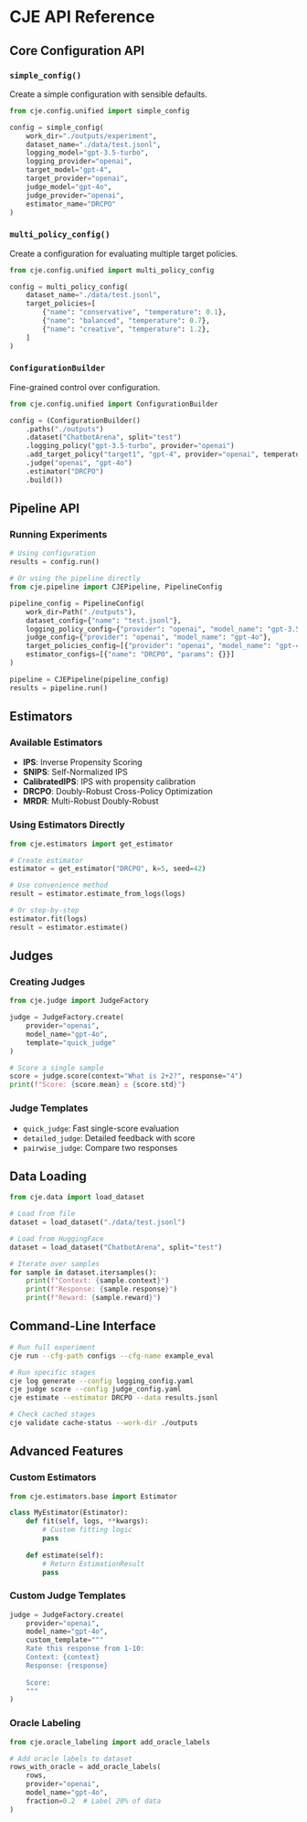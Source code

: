 # CJE API Reference

## Core Configuration API

### `simple_config()`
Create a simple configuration with sensible defaults.

```python
from cje.config.unified import simple_config

config = simple_config(
    work_dir="./outputs/experiment",
    dataset_name="./data/test.jsonl",
    logging_model="gpt-3.5-turbo",
    logging_provider="openai",
    target_model="gpt-4",
    target_provider="openai",
    judge_model="gpt-4o",
    judge_provider="openai",
    estimator_name="DRCPO"
)
```

### `multi_policy_config()`
Create a configuration for evaluating multiple target policies.

```python
from cje.config.unified import multi_policy_config

config = multi_policy_config(
    dataset_name="./data/test.jsonl",
    target_policies=[
        {"name": "conservative", "temperature": 0.1},
        {"name": "balanced", "temperature": 0.7},
        {"name": "creative", "temperature": 1.2},
    ]
)
```

### `ConfigurationBuilder`
Fine-grained control over configuration.

```python
from cje.config.unified import ConfigurationBuilder

config = (ConfigurationBuilder()
    .paths("./outputs")
    .dataset("ChatbotArena", split="test")
    .logging_policy("gpt-3.5-turbo", provider="openai")
    .add_target_policy("target1", "gpt-4", provider="openai", temperature=0.1)
    .judge("openai", "gpt-4o")
    .estimator("DRCPO")
    .build())
```

## Pipeline API

### Running Experiments

```python
# Using configuration
results = config.run()

# Or using the pipeline directly
from cje.pipeline import CJEPipeline, PipelineConfig

pipeline_config = PipelineConfig(
    work_dir=Path("./outputs"),
    dataset_config={"name": "test.jsonl"},
    logging_policy_config={"provider": "openai", "model_name": "gpt-3.5-turbo"},
    judge_config={"provider": "openai", "model_name": "gpt-4o"},
    target_policies_config=[{"provider": "openai", "model_name": "gpt-4"}],
    estimator_configs=[{"name": "DRCPO", "params": {}}]
)

pipeline = CJEPipeline(pipeline_config)
results = pipeline.run()
```

## Estimators

### Available Estimators

- **IPS**: Inverse Propensity Scoring
- **SNIPS**: Self-Normalized IPS  
- **CalibratedIPS**: IPS with propensity calibration
- **DRCPO**: Doubly-Robust Cross-Policy Optimization
- **MRDR**: Multi-Robust Doubly-Robust

### Using Estimators Directly

```python
from cje.estimators import get_estimator

# Create estimator
estimator = get_estimator("DRCPO", k=5, seed=42)

# Use convenience method
result = estimator.estimate_from_logs(logs)

# Or step-by-step
estimator.fit(logs)
result = estimator.estimate()
```

## Judges

### Creating Judges

```python
from cje.judge import JudgeFactory

judge = JudgeFactory.create(
    provider="openai",
    model_name="gpt-4o",
    template="quick_judge"
)

# Score a single sample
score = judge.score(context="What is 2+2?", response="4")
print(f"Score: {score.mean} ± {score.std}")
```

### Judge Templates

- `quick_judge`: Fast single-score evaluation
- `detailed_judge`: Detailed feedback with score
- `pairwise_judge`: Compare two responses

## Data Loading

```python
from cje.data import load_dataset

# Load from file
dataset = load_dataset("./data/test.jsonl")

# Load from HuggingFace
dataset = load_dataset("ChatbotArena", split="test")

# Iterate over samples
for sample in dataset.itersamples():
    print(f"Context: {sample.context}")
    print(f"Response: {sample.response}")
    print(f"Reward: {sample.reward}")
```

## Command-Line Interface

```bash
# Run full experiment
cje run --cfg-path configs --cfg-name example_eval

# Run specific stages
cje log generate --config logging_config.yaml
cje judge score --config judge_config.yaml
cje estimate --estimator DRCPO --data results.jsonl

# Check cached stages
cje validate cache-status --work-dir ./outputs
```

## Advanced Features

### Custom Estimators

```python
from cje.estimators.base import Estimator

class MyEstimator(Estimator):
    def fit(self, logs, **kwargs):
        # Custom fitting logic
        pass
    
    def estimate(self):
        # Return EstimationResult
        pass
```

### Custom Judge Templates

```python
judge = JudgeFactory.create(
    provider="openai",
    model_name="gpt-4o",
    custom_template="""
    Rate this response from 1-10:
    Context: {context}
    Response: {response}
    
    Score:
    """
)
```

### Oracle Labeling

```python
from cje.oracle_labeling import add_oracle_labels

# Add oracle labels to dataset
rows_with_oracle = add_oracle_labels(
    rows,
    provider="openai",
    model_name="gpt-4o",
    fraction=0.2  # Label 20% of data
)
```